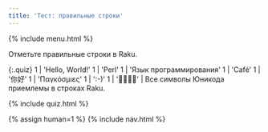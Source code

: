 ```yaml
---
title: 'Тест: правильные строки'
---
```


{% include menu.html %}

Отметьте правильные строки в Raku.

{:.quiz}
1 | &apos;Hello, World!&apos;
1 | &apos;Perl&apos;
1 | &apos;Язык программирования&apos;
1 | &apos;Café&apos;
1 | &apos;你好&apos;
1 | &apos;Παγκόσμιες&apos;
1 | &apos;:-)&apos;
1 | &apos;🌴🌴🌵🌴&apos; | Все символы Юникода приемлемы в строках Raku.

{% include quiz.html %}

{% assign human=1 %}
{% include nav.html %}
